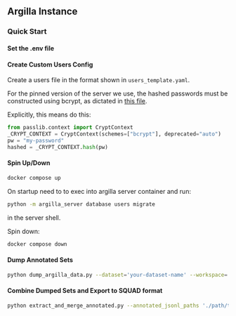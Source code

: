 ## Argilla Instance


### Quick Start


#### Set the .env file


#### Create Custom Users Config

Create a users file in the format shown in `users_template.yaml`.

For the pinned version of the server we use, the hashed passwords must be constructed using bcrypt,
as dictated in [this file](https://github.com/argilla-io/argilla-server/blob/6130c634506bc649a64d8461992946537ae287e1/src/argilla_server/contexts/accounts.py#L202).

Explicitly, this means do this:

```python
from passlib.context import CryptContext
_CRYPT_CONTEXT = CryptContext(schemes=["bcrypt"], deprecated="auto")
pw = "my-password"
hashed = _CRYPT_CONTEXT.hash(pw)
```



#### Spin Up/Down

```zsh
docker compose up
```

On startup need to to exec into argilla server container and run:

```zsh
python -m argilla_server database users migrate
```

in the server shell.

Spin down:

```zsh
docker compose down
```


#### Dump Annotated Sets


```zsh
python dump_argilla_data.py --dataset='your-dataset-name' --workspace='your-workspace-name' --outpath='./path/to/your/desired/outfile.jsonl'
```


#### Combine Dumped Sets and Export to SQUAD format


```zsh
python extract_and_merge_annotated.py --annotated_jsonl_paths './path/to/your/first/argilla/dump.jsonl' './path/to/your/second/argilla/dump.jsonl' --outpath './path/to/your/desired/outfile.json'
```